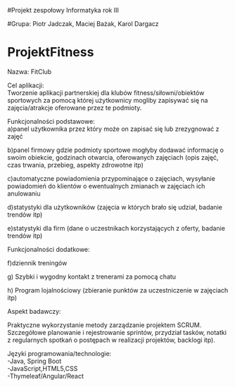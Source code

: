 #Projekt zespołowy Informatyka rok III

#Grupa: Piotr Jadczak, Maciej Bażak, Karol Dargacz

# ProjektFitness

Nazwa:
FitClub

Cel aplikacji:  
Tworzenie aplikacji partnerskiej dla klubów fitness/siłowni/obiektów sportowych za pomocą której użytkownicy mogliby zapisywać się na zajęcia/atrakcje oferowane przez te podmioty.

Funkcjonalności podstawowe:  
a)panel użytkownika przez który może on zapisać się lub zrezygnować z zajęć

b)panel firmowy gdzie podmioty sportowe mogłyby dodawać informację o swoim obiekcie, godzinach otwarcia, oferowanych zajęciach (opis zajęć, czas trwania, przebieg, aspekty zdrowotne itp)

c)automatyczne powiadomienia przypominające o zajęciach, wysyłanie powiadomień do klientów o ewentualnych zmianach w zajęciach ich anulowaniu 

d)statystyki dla użytkowników (zajęcia w których brało się udział, badanie trendów itp)

e)statystyki dla firm (dane o uczestnikach korzystających z oferty, badanie trendów itp)

Funkcjonalności dodatkowe:

f)dziennik treningów  

g) Szybki i wygodny kontakt z trenerami za pomocą chatu

h) Program lojalnościowy (zbieranie punktów za uczestniczenie w zajęciach itp)

Aspekt badawczy:

Praktyczne wykorzystanie metody zarządzanie projektem SCRUM. Szczegółowe planowanie i rejestrowanie sprintów, przydział tasków, notatki z regularnych spotkań o postępach w realizacji projektów, backlogi itp).




Języki programowania/technologie:  
-Java, Spring Boot  
-JavaScript,HTML5,CSS  
-Thymeleaf/Angular/React  
